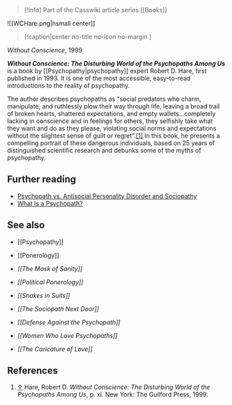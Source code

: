 > [!info] Part of the Casswiki article series [[Books]]

![[WCHare.png|hsmall center]]
> [!caption|center no-title no-icon no-margin ]
> 
_Without Conscience_, 1999

_**Without Conscience: The Disturbing World of the Psychopaths Among Us**_ is a book by [[Psychopathy|psychopathy]] expert Robert D. Hare, first published in 1993. It is one of the most accessible, easy-to-read introductions to the reality of psychopathy.

The author describes psychopaths as "social predators who charm, manipulate, and ruthlessly plow their way through life, leaving a broad trail of broken hearts, shattered expectations, and empty wallets...completely lacking in conscience and in feelings for others, they selfishly take what they want and do as they please, violating social norms and expectations without the slightest sense of guilt or regret".[\[1\]](#cite_note-1) In this book, he presents a compelling portrait of these dangerous individuals, based on 25 years of distinguished scientific research and debunks some of the myths of psychopathy.

Further reading
---------------

*   [Psychopath vs. Antisocial Personality Disorder and Sociopathy](http://cassiopaea.org/2011/02/18/psychopath-vs-antisocial-personality-disorder-and-sociopathy/)
*   [What Is a Psychopath?](http://cassiopaea.org/2011/02/12/what-is-a-psychopath/)

See also
--------

*   [[Psychopathy]]
*   [[Ponerology]]

*   _[[The Mask of Sanity]]_
*   _[[Political Ponerology]]_
*   _[[Snakes in Suits]]_
*   _[[The Sociopath Next Door]]_
*   _[[Defense Against the Psychopath]]_
*   _[[Women Who Love Psychopaths]]_
*   _[[The Caricature of Love]]_

References
----------

1.  [↑](#cite_ref-1) Hare, Robert D. _Without Conscience: The Disturbing World of the Psychopaths Among Us_, p. xi. New York: The Guilford Press, 1999.